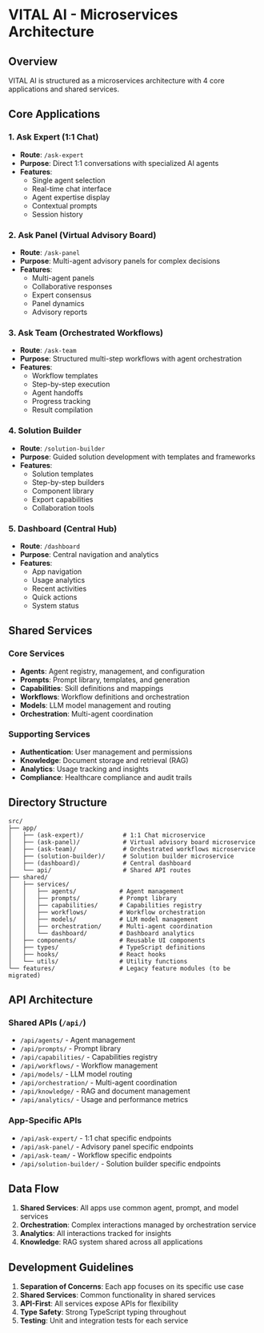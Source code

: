# VITAL AI - Microservices Architecture

## Overview
VITAL AI is structured as a microservices architecture with 4 core applications and shared services.

## Core Applications

### 1. Ask Expert (1:1 Chat)
- **Route**: `/ask-expert`
- **Purpose**: Direct 1:1 conversations with specialized AI agents
- **Features**:
  - Single agent selection
  - Real-time chat interface
  - Agent expertise display
  - Contextual prompts
  - Session history

### 2. Ask Panel (Virtual Advisory Board)
- **Route**: `/ask-panel`
- **Purpose**: Multi-agent advisory panels for complex decisions
- **Features**:
  - Multi-agent panels
  - Collaborative responses
  - Expert consensus
  - Panel dynamics
  - Advisory reports

### 3. Ask Team (Orchestrated Workflows)
- **Route**: `/ask-team`
- **Purpose**: Structured multi-step workflows with agent orchestration
- **Features**:
  - Workflow templates
  - Step-by-step execution
  - Agent handoffs
  - Progress tracking
  - Result compilation

### 4. Solution Builder
- **Route**: `/solution-builder`
- **Purpose**: Guided solution development with templates and frameworks
- **Features**:
  - Solution templates
  - Step-by-step builders
  - Component library
  - Export capabilities
  - Collaboration tools

### 5. Dashboard (Central Hub)
- **Route**: `/dashboard`
- **Purpose**: Central navigation and analytics
- **Features**:
  - App navigation
  - Usage analytics
  - Recent activities
  - Quick actions
  - System status

## Shared Services

### Core Services
- **Agents**: Agent registry, management, and configuration
- **Prompts**: Prompt library, templates, and generation
- **Capabilities**: Skill definitions and mappings
- **Workflows**: Workflow definitions and orchestration
- **Models**: LLM model management and routing
- **Orchestration**: Multi-agent coordination

### Supporting Services
- **Authentication**: User management and permissions
- **Knowledge**: Document storage and retrieval (RAG)
- **Analytics**: Usage tracking and insights
- **Compliance**: Healthcare compliance and audit trails

## Directory Structure

```
src/
├── app/
│   ├── (ask-expert)/           # 1:1 Chat microservice
│   ├── (ask-panel)/            # Virtual advisory board microservice
│   ├── (ask-team)/             # Orchestrated workflows microservice
│   ├── (solution-builder)/     # Solution builder microservice
│   ├── (dashboard)/            # Central dashboard
│   └── api/                    # Shared API routes
├── shared/
│   ├── services/
│   │   ├── agents/            # Agent management
│   │   ├── prompts/           # Prompt library
│   │   ├── capabilities/      # Capabilities registry
│   │   ├── workflows/         # Workflow orchestration
│   │   ├── models/            # LLM model management
│   │   ├── orchestration/     # Multi-agent coordination
│   │   └── dashboard/         # Dashboard analytics
│   ├── components/            # Reusable UI components
│   ├── types/                 # TypeScript definitions
│   ├── hooks/                 # React hooks
│   └── utils/                 # Utility functions
└── features/                  # Legacy feature modules (to be migrated)
```

## API Architecture

### Shared APIs (`/api/`)
- `/api/agents/` - Agent management
- `/api/prompts/` - Prompt library
- `/api/capabilities/` - Capabilities registry
- `/api/workflows/` - Workflow management
- `/api/models/` - LLM model routing
- `/api/orchestration/` - Multi-agent coordination
- `/api/knowledge/` - RAG and document management
- `/api/analytics/` - Usage and performance metrics

### App-Specific APIs
- `/api/ask-expert/` - 1:1 chat specific endpoints
- `/api/ask-panel/` - Advisory panel specific endpoints
- `/api/ask-team/` - Workflow specific endpoints
- `/api/solution-builder/` - Solution builder specific endpoints

## Data Flow

1. **Shared Services**: All apps use common agent, prompt, and model services
2. **Orchestration**: Complex interactions managed by orchestration service
3. **Analytics**: All interactions tracked for insights
4. **Knowledge**: RAG system shared across all applications

## Development Guidelines

1. **Separation of Concerns**: Each app focuses on its specific use case
2. **Shared Services**: Common functionality in shared services
3. **API-First**: All services expose APIs for flexibility
4. **Type Safety**: Strong TypeScript typing throughout
5. **Testing**: Unit and integration tests for each service